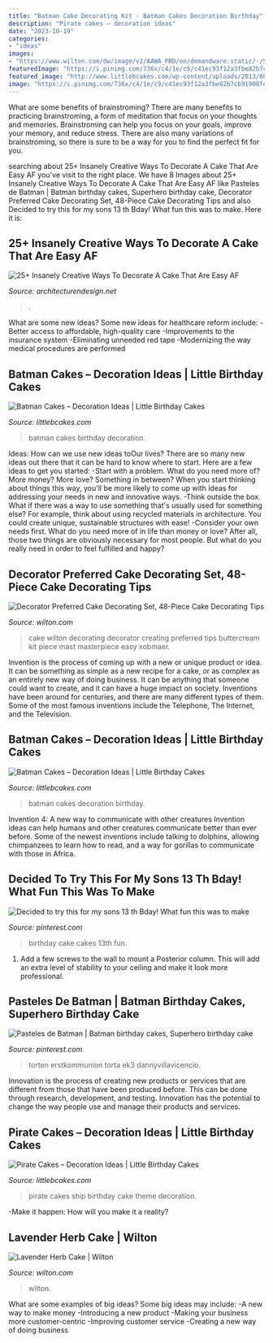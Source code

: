 ```yaml
---
title: "Batman Cake Decorating Kit - Batman Cakes Decoration Birthday"
description: "Pirate cakes – decoration ideas"
date: "2023-10-19"
categories:
- "ideas"
images:
- "https://www.wilton.com/dw/image/v2/AAWA_PRD/on/demandware.static/-/Sites-wilton-project-master/default/dw4c489686/images/project/WLPROJ-9117/WiltonSpatulaIcingProject3.jpg?sw=1440&amp;sh=750&amp;sm=fit"
featuredImage: "https://i.pinimg.com/736x/c4/1e/c9/c41ec93f12a3fbe82b7cb91908fe2a44.jpg"
featured_image: "http://www.littlebcakes.com/wp-content/uploads/2013/08/Batman-Birthday-Cakes-Photos.jpg"
image: "https://i.pinimg.com/736x/c4/1e/c9/c41ec93f12a3fbe82b7cb91908fe2a44.jpg"
---
```



What are some benefits of brainstroming?
There are many benefits to practicing brainstroming, a form of meditation that focus on your thoughts and memories. Brainstroming can help you focus on your goals, improve your memory, and reduce stress. There are also many variations of brainstroming, so there is sure to be a way for you to find the perfect fit for you.

	

		
searching about 25+ Insanely Creative Ways To Decorate A Cake That Are Easy AF you've visit to the right place. We have 8 Images about 25+ Insanely Creative Ways To Decorate A Cake That Are Easy AF like Pasteles de Batman | Batman birthday cakes, Superhero birthday cake, Decorator Preferred Cake Decorating Set, 48-Piece Cake Decorating Tips and also Decided to try this for my sons 13 th Bday! What fun this was to make. Here it is:
		
    
## 25+ Insanely Creative Ways To Decorate A Cake That Are Easy AF

<img loading=lazy src="https://cdn.architecturendesign.net/wp-content/uploads/2015/09/AD-Insanely-Creative-Ways-To-Decorate-A-Cake-12.jpg" onerror="this.onerror=null;this.src='https://tse2.mm.bing.net/th?id=OIP.2dFiqogMcWfHQNddO5XVCAHaKr&amp;pid=15.1';" alt="25+ Insanely Creative Ways To Decorate A Cake That Are Easy AF">

_Source: architecturendesign.net_

>. 

	

What are some new ideas?
Some new ideas for healthcare reform include: 
-Better access to affordable, high-quality care 
-Improvements to the insurance system 
-Eliminating unneeded red tape 
-Modernizing the way medical procedures are performed

    
## Batman Cakes – Decoration Ideas | Little Birthday Cakes

<img loading=lazy src="http://www.littlebcakes.com/wp-content/uploads/2013/08/Batman-Birthday-Cakes-Photos.jpg" onerror="this.onerror=null;this.src='https://tse4.mm.bing.net/th?id=OIP.Kp1giGuYv_WdOXymK7j0ZAHaIv&amp;pid=15.1';" alt="Batman Cakes – Decoration Ideas | Little Birthday Cakes">

_Source: littlebcakes.com_

>batman cakes birthday decoration. 

	

Ideas: How can we use new ideas toOur lives?
There are so many new ideas out there that it can be hard to know where to start. Here are a few ideas to get you started: 
-Start with a problem. What do you need more of? More money? More love? Something in between? When you start thinking about things this way, you'll be more likely to come up with ideas for addressing your needs in new and innovative ways. 
-Think outside the box. What if there was a way to use something that's usually used for something else? For example, think about using recycled materials in architecture. You could create unique, sustainable structures with ease! 
-Consider your own needs first. What do you need more of in life than money or love? After all, those two things are obviously necessary for most people. But what do you really need in order to feel fulfilled and happy?

    
## Decorator Preferred Cake Decorating Set, 48-Piece Cake Decorating Tips

<img loading=lazy src="https://www.wilton.com/dw/image/v2/AAWA_PRD/on/demandware.static/-/Sites-wilton-product-master/default/dw5701f4ad/images/product/2109-3127/2109-3127_1.jpg?sw=1000&amp;sh=1000&amp;sm=fit" onerror="this.onerror=null;this.src='https://tse1.mm.bing.net/th?id=OIP.Kxj4j_ymi5YCZtA0KODLGQHaHa&amp;pid=15.1';" alt="Decorator Preferred Cake Decorating Set, 48-Piece Cake Decorating Tips">

_Source: wilton.com_

>cake wilton decorating decorator creating preferred tips buttercream kit piece mast masterpiece easy xobmaer. 

	

Invention is the process of coming up with a new or unique product or idea. It can be something as simple as a new recipe for a cake, or as complex as an entirely new way of doing business. It can be anything that someone could want to create, and it can have a huge impact on society. Inventions have been around for centuries, and there are many different types of them. Some of the most famous inventions include the Telephone, The Internet, and the Television.

    
## Batman Cakes – Decoration Ideas | Little Birthday Cakes

<img loading=lazy src="http://www.littlebcakes.com/wp-content/uploads/2013/08/Batman-Cakes-Images.jpg" onerror="this.onerror=null;this.src='https://tse1.mm.bing.net/th?id=OIP.YztuGIwHzfOy1faAhz8bCgHaFj&amp;pid=15.1';" alt="Batman Cakes – Decoration Ideas | Little Birthday Cakes">

_Source: littlebcakes.com_

>batman cakes decoration birthday. 

	

Invention 4: A new way to communicate with other creatures
Invention ideas can help humans and other creatures communicate better than ever before. Some of the newest inventions include talking to dolphins, allowing chimpanzees to learn how to read, and a way for gorillas to communicate with those in Africa.

    
## Decided To Try This For My Sons 13 Th Bday! What Fun This Was To Make

<img loading=lazy src="https://i.pinimg.com/736x/e2/90/e1/e290e122cc5e7698a52d6d56156ac58d--kit-kat-birthday-cake-th-birthday-ideas-for-boys.jpg" onerror="this.onerror=null;this.src='https://tse4.mm.bing.net/th?id=OIP.YEyXtoP7DNq_zHjKT_tMCAHaJ3&amp;pid=15.1';" alt="Decided to try this for my sons 13 th Bday! What fun this was to make">

_Source: pinterest.com_

>birthday cake cakes 13th fun. 

	

1. Add a few screws to the wall to mount a Posterior column. This will add an extra level of stability to your ceiling and make it look more professional.

    
## Pasteles De Batman | Batman Birthday Cakes, Superhero Birthday Cake

<img loading=lazy src="https://i.pinimg.com/736x/c4/1e/c9/c41ec93f12a3fbe82b7cb91908fe2a44.jpg" onerror="this.onerror=null;this.src='https://tse3.mm.bing.net/th?id=OIP.7oJlDo-omy-Wkzs-uk8TjgHaLI&amp;pid=15.1';" alt="Pasteles de Batman | Batman birthday cakes, Superhero birthday cake">

_Source: pinterest.com_

>torten erstkommunion torta ek3 dannyvillavicencio. 

	

Innovation is the process of creating new products or services that are different from those that have been produced before. This can be done through research, development, and testing. Innovation has the potential to change the way people use and manage their products and services.

    
## Pirate Cakes – Decoration Ideas | Little Birthday Cakes

<img loading=lazy src="http://www.littlebcakes.com/wp-content/uploads/2013/08/Pirate-Ship-Cakes.jpg" onerror="this.onerror=null;this.src='https://tse1.mm.bing.net/th?id=OIP.2q1SZYguECIf80MiCUX3PQHaFj&amp;pid=15.1';" alt="Pirate Cakes – Decoration Ideas | Little Birthday Cakes">

_Source: littlebcakes.com_

>pirate cakes ship birthday cake theme decoration. 

	

-Make it happen: How will you make it a reality?

    
## Lavender Herb Cake | Wilton

<img loading=lazy src="https://www.wilton.com/dw/image/v2/AAWA_PRD/on/demandware.static/-/Sites-wilton-project-master/default/dw4c489686/images/project/WLPROJ-9117/WiltonSpatulaIcingProject3.jpg?sw=1440&amp;sh=750&amp;sm=fit" onerror="this.onerror=null;this.src='https://tse4.mm.bing.net/th?id=OIP.C3Bzc0cfd9i5yFKjo5IbaAHaHa&amp;pid=15.1';" alt="Lavender Herb Cake | Wilton">

_Source: wilton.com_

>wilton. 

	

What are some examples of big ideas?
Some big ideas may include: 
-A new way to make money 
-Introducing a new product 
-Making your business more customer-centric 
-Improving customer service 
-Creating a new way of doing business

